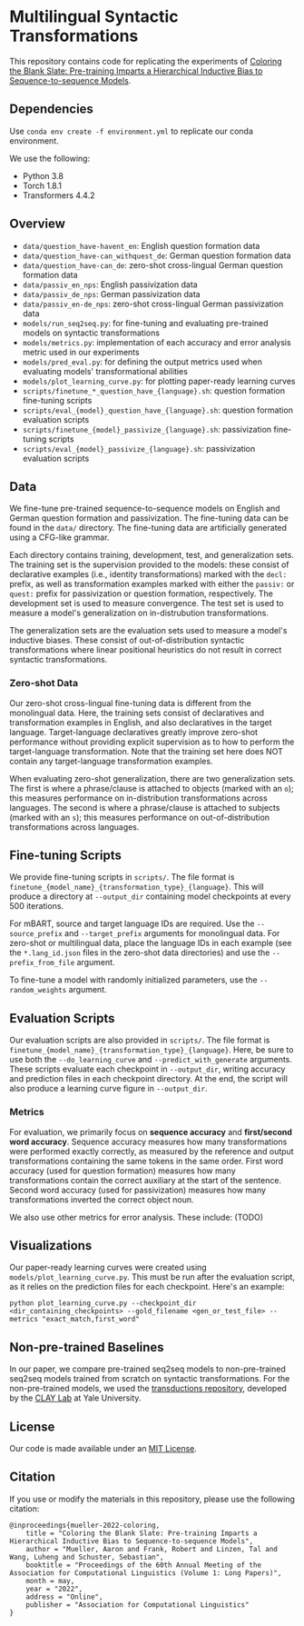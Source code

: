 # Multilingual Syntactic Transformations
This repository contains code for replicating the experiments of [Coloring the Blank Slate: Pre-training Imparts a Hierarchical Inductive Bias to Sequence-to-sequence Models](https://openreview.net/pdf?id=ztZ70wprmjY).

## Dependencies
Use `conda env create -f environment.yml` to replicate our conda environment.

We use the following:
- Python 3.8
- Torch 1.8.1
- Transformers 4.4.2

## Overview
* `data/question_have-havent_en`: English question formation data
* `data/question_have-can_withquest_de`: German question formation data
* `data/question_have-can_de`: zero-shot cross-lingual German question formation data
* `data/passiv_en_nps`: English passivization data
* `data/passiv_de_nps`: German passivization data
* `data/passiv_en-de_nps`: zero-shot cross-lingual German passivization data
* `models/run_seq2seq.py`: for fine-tuning and evaluating pre-trained models on syntactic transformations
* `models/metrics.py`: implementation of each accuracy and error analysis metric used in our experiments
* `models/pred_eval.py`: for defining the output metrics used when evaluating models' transformational abilities
* `models/plot_learning_curve.py`: for plotting paper-ready learning curves
* `scripts/finetune_*_question_have_{language}.sh`: question formation fine-tuning scripts
* `scripts/eval_{model}_question_have_{language}.sh`: question formation evaluation scripts
* `scripts/finetune_{model}_passivize_{language}.sh`: passivization fine-tuning scripts
* `scripts/eval_{model}_passivize_{language}.sh`: passivization evaluation scripts


## Data
We fine-tune pre-trained sequence-to-sequence models on English and German question formation and passivization. The fine-tuning data can be found in the `data/` directory. The fine-tuning data are artificially generated using a CFG-like grammar.

Each directory contains training, development, test, and generalization sets. The training set is the supervision provided to the models: these consist of declarative examples (i.e., identity transformations) marked with the `decl:` prefix, as well as transformation examples marked with either the `passiv:` or `quest:` prefix for passivization or question formation, respectively. The development set is used to measure convergence. The test set is used to measure a model's generalization on in-distrubution transformations.

The generalization sets are the evaluation sets used to measure a model's inductive biases. These consist of out-of-distribution syntactic transformations where linear positional heuristics do not result in correct syntactic transformations.

### Zero-shot Data
Our zero-shot cross-lingual fine-tuning data is different from the monolingual data. Here, the training sets consist of declaratives and transformation examples in English, and also declaratives in the target language. Target-language declaratives greatly improve zero-shot performance without providing explicit supervision as to how to perform the target-language transformation. Note that the training set here does NOT contain any target-language transformation examples.

When evaluating zero-shot generalization, there are two generalization sets. The first is where a phrase/clause is attached to objects (marked with an `o`); this measures performance on in-distribution transformations across languages. The second is where a phrase/clause is attached to subjects (marked with an `s`); this measures performance on out-of-distribution transformations across languages.

## Fine-tuning Scripts
We provide fine-tuning scripts in `scripts/`. The file format is `finetune_{model_name}_{transformation_type}_{language}`. This will produce a directory at `--output_dir` containing model checkpoints at every 500 iterations.

For mBART, source and target language IDs are required. Use the `--source_prefix` and `--target_prefix` arguments for monolingual data. For zero-shot or multilingual data, place the language IDs in each example (see the `*.lang_id.json` files in the zero-shot data directories) and use the `--prefix_from_file` argument.

To fine-tune a model with randomly initialized parameters, use the `--random_weights` argument.

## Evaluation Scripts
Our evaluation scripts are also provided in `scripts/`. The file format is `finetune_{model_name}_{transformation_type}_{language}`. Here, be sure to use both the `--do_learning_curve` and `--predict_with_generate` arguments. These scripts evaluate each checkpoint in `--output_dir`, writing accuracy and prediction files in each checkpoint directory. At the end, the script will also produce a learning curve figure in `--output_dir`.

### Metrics
For evaluation, we primarily focus on **sequence accuracy** and **first/second word accuracy**. Sequence accuracy measures how many transformations were performed exactly correctly, as measured by the reference and output transformations containing the same tokens in the same order. First word accuracy (used for question formation) measures how many transformations contain the correct auxiliary at the start of the sentence. Second word accuracy (used for passivization) measures how many transformations inverted the correct object noun.

We also use other metrics for error analysis. These include: (TODO)

## Visualizations
Our paper-ready learning curves were created using `models/plot_learning_curve.py`. This must be run after the evaluation script, as it relies on the prediction files for each checkpoint. Here's an example:

```
python plot_learning_curve.py --checkpoint_dir <dir_containing_checkpoints> --gold_filename <gen_or_test_file> --metrics "exact_match,first_word"
```

## Non-pre-trained Baselines
In our paper, we compare pre-trained seq2seq models to non-pre-trained seq2seq models trained from scratch on syntactic transformations. For the non-pre-trained models, we used the [transductions repository](https://github.com/clay-lab/transductions), developed by the [CLAY Lab](http://clay.yale.edu) at Yale University.

## License
Our code is made available under an [MIT License](https://github.com/sebschu/multilingual-transformations/blob/main/LICENSE).

## Citation
If you use or modify the materials in this repository, please use the following citation:

```
@inproceedings{mueller-2022-coloring,
    title = "Coloring the Blank Slate: Pre-training Imparts a Hierarchical Inductive Bias to Sequence-to-sequence Models",
    author = "Mueller, Aaron and Frank, Robert and Linzen, Tal and Wang, Luheng and Schuster, Sebastian",
    booktitle = "Proceedings of the 60th Annual Meeting of the Association for Computational Linguistics (Volume 1: Long Papers)",
    month = may,
    year = "2022",
    address = "Online",
    publisher = "Association for Computational Linguistics"
}
```